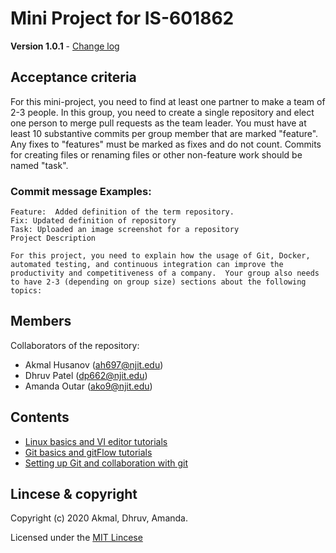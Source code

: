 # Mini Project for IS-601862

**Version 1.0.1** - [Change log](CHANGELOG.md)

## Acceptance criteria
For this mini-project, you need to find at least one partner to make a team of 2-3 people.  In this group, you need to create a single repository and elect one person to merge pull requests as the team leader. You must have at least 10 substantive commits per group member that are marked "feature".  Any fixes to "features" must be marked as fixes and do not count.  Commits for creating files or renaming files or other non-feature work should be named "task".

### Commit message Examples:


    Feature:  Added definition of the term repository.
    Fix: Updated definition of repository
    Task: Uploaded an image screenshot for a repository
    Project Description

    For this project, you need to explain how the usage of Git, Docker, automated testing, and continuous integration can improve the productivity and competitiveness of a company.  Your group also needs to have 2-3 (depending on group size) sections about the following topics:


## Members

Collaborators of the repository:
- Akmal Husanov (ah697@njit.edu)
- Dhruv Patel (dp662@njit.edu)
- Amanda Outar (ako9@njit.edu)

## Contents

* [Linux basics and VI editor tutorials](./tutorial1/linux_basics.md)
* [Git basics and gitFlow tutorials](./tutorial2/git_basics.md)
* [Setting up Git and collaboration with git](./tutorial3/git_collaborations.md)


## Lincese & copyright

Copyright (c) 2020 Akmal, Dhruv, Amanda.

Licensed under the [MIT Lincese](LICENSE)
